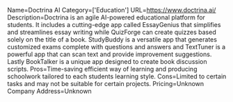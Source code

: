 Name=Doctrina AI
Category=['Education']
URL=https://www.doctrina.ai/
Description=Doctrina is an agile AI-powered educational platform for students. It includes a cutting-edge app called EssayGenius that simplifies and streamlines essay writing while QuizForge can create quizzes based solely on the title of a book. StudyBuddy is a versatile app that generates customized exams complete with questions and answers and TextTuner is a powerful app that can scan text and provide improvement suggestions. Lastly BookTalker is a unique app designed to create book discussion scripts.
Pros=Time-saving efficient way of learning and producing schoolwork tailored to each students learning style.
Cons=Limited to certain tasks and may not be suitable for certain projects.
Pricing=Unknown
Company Address=Unknown
